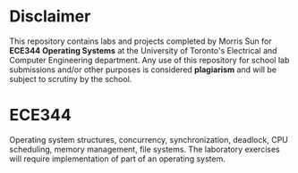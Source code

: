 # Disclaimer

This repository contains labs and projects completed by Morris Sun for **ECE344 Operating Systems** at the University of Toronto's Electrical and Computer Engineering department. Any use of this repository for school lab submissions and/or other purposes is considered **plagiarism** and will be subject to scrutiny by the school.

# ECE344
Operating system structures, concurrency, synchronization, deadlock, CPU scheduling, memory management, file systems. The laboratory exercises will require implementation of part of an operating system.
